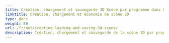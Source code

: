 ```yaml
---
title: Création, chargement et sauvegarde 3D Scène par programme dans C#
linktitle: Création, chargement et économie de scène 3D
type: docs
weight: 80
url: /fr/net/creating-loading-and-saving-3d-scene/
description: Création, chargement et sauvegarde de la scène 3D par programme dans C#. Lire, importer et enregistrer 3D Scènes dans PDF et HTML dans C#.
---
```

